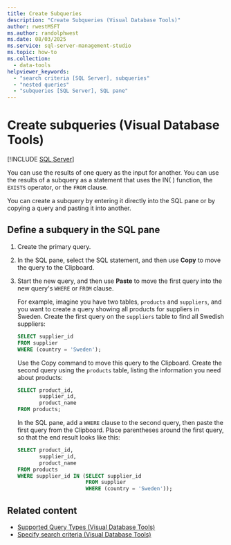 ```yaml
---
title: Create Subqueries
description: "Create Subqueries (Visual Database Tools)"
author: rwestMSFT
ms.author: randolphwest
ms.date: 08/03/2025
ms.service: sql-server-management-studio
ms.topic: how-to
ms.collection:
  - data-tools
helpviewer_keywords:
  - "search criteria [SQL Server], subqueries"
  - "nested queries"
  - "subqueries [SQL Server], SQL pane"
---
```

# Create subqueries (Visual Database Tools)

[!INCLUDE [SQL Server](../includes/applies-to-version/sqlserver.md)]

You can use the results of one query as the input for another. You can use the results of a subquery as a statement that uses the IN( ) function, the `EXISTS` operator, or the `FROM` clause.

You can create a subquery by entering it directly into the SQL pane or by copying a query and pasting it into another.

## Define a subquery in the SQL pane

1. Create the primary query.

1. In the SQL pane, select the SQL statement, and then use **Copy** to move the query to the Clipboard.

1. Start the new query, and then use **Paste** to move the first query into the new query's `WHERE` or `FROM` clause.

   For example, imagine you have two tables, `products` and `suppliers`, and you want to create a query showing all products for suppliers in Sweden. Create the first query on the `suppliers` table to find all Swedish suppliers:

   ```sql
   SELECT supplier_id
   FROM supplier
   WHERE (country = 'Sweden');
   ```

   Use the Copy command to move this query to the Clipboard. Create the second query using the `products` table, listing the information you need about products:

   ```sql
   SELECT product_id,
          supplier_id,
          product_name
   FROM products;
   ```

   In the SQL pane, add a `WHERE` clause to the second query, then paste the first query from the Clipboard. Place parentheses around the first query, so that the end result looks like this:

   ```sql
   SELECT product_id,
          supplier_id,
          product_name
   FROM products
   WHERE supplier_id IN (SELECT supplier_id
                         FROM supplier
                         WHERE (country = 'Sweden'));
   ```

## Related content

- [Supported Query Types (Visual Database Tools)](supported-query-types-visual-database-tools.md)
- [Specify search criteria (Visual Database Tools)](specify-search-criteria-visual-database-tools.md)
